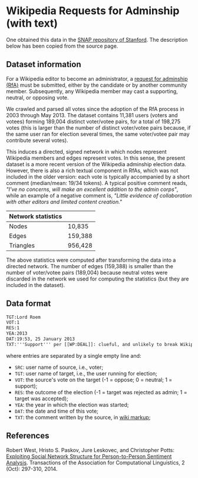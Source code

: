 # Wikipedia Requests for Adminship (with text)

One obtained this data in the [SNAP repository of Stanford](https://snap.stanford.edu/data/wiki-RfA.html). The description below has been copied from the source page.

## Dataset information

For a Wikipedia editor to become an administrator, a [request for adminship (RfA)](http://en.wikipedia.org/wiki/Wikipedia:RfA) must be submitted, either by the candidate or by another community member. Subsequently, any Wikipedia member may cast a supporting, neutral, or opposing vote.

We crawled and parsed all votes since the adoption of the RfA process in 2003 through May 2013. The dataset contains 11,381 users (voters and votees) forming 189,004 distinct voter/votee pairs, for a total of 198,275 votes (this is larger than the number of distinct voter/votee pairs because, if the same user ran for election several times, the same voter/votee pair may contribute several votes).

This induces a directed, signed network in which nodes represent Wikipedia members and edges represent votes. In this sense, the present dataset is a more recent version of the Wikipedia adminship election data. However, there is also a rich textual component in RfAs, which was not included in the older version: each vote is typically accompanied by a short comment (median/mean: 19/34 tokens). A typical positive comment reads, _"I've no concerns, will make an excellent addition to the admin corps"_, while an example of a negative comment is, _"Little evidence of collaboration with other editors and limited content creation."_

| Network statistics |         |
|--------------------|---------|
| Nodes              | 10,835  |
| Edges              | 159,388 |
| Triangles          | 956,428 |

The above statistics were computed after transforming the data into a directed network. The number of edges (159,388) is smaller than the number of voter/votee pairs (189,004) because neutral votes were discarded in the network we used for computing the statistics (but they are included in the dataset).

## Data format

```txt
TGT:Lord Roem
VOT:1
RES:1
YEA:2013
DAT:19:53, 25 January 2013
TXT:'''Support''' per [[WP:DEAL]]: clueful, and unlikely to break Wikipedia.
```

where entries are separated by a single empty line and:

* `SRC`: user name of source, i.e., voter;
* `TGT`: user name of target, i.e., the user running for election;
* `VOT`: the source's vote on the target (-1 = oppose; 0 = neutral; 1 = support);
* `RES`: the outcome of the election (-1 = target was rejected as admin; 1 = target was accepted);
* `YEA`: the year in which the election was started;
* `DAT`: the date and time of this vote;
* `TXT`: the comment written by the source, in [wiki markup](http://en.wikipedia.org/wiki/Help:Wiki_markup);

## References

Robert West, Hristo S. Paskov, Jure Leskovec, and Christopher Potts: [Exploiting Social Network Structure for Person-to-Person Sentiment Analysis](http://infolab.stanford.edu/~west1/pubs/West-Paskov-Leskovec-Potts_TACL-14.pdf). Transactions of the Association for Computational Linguistics, 2 (Oct): 297-310, 2014.
